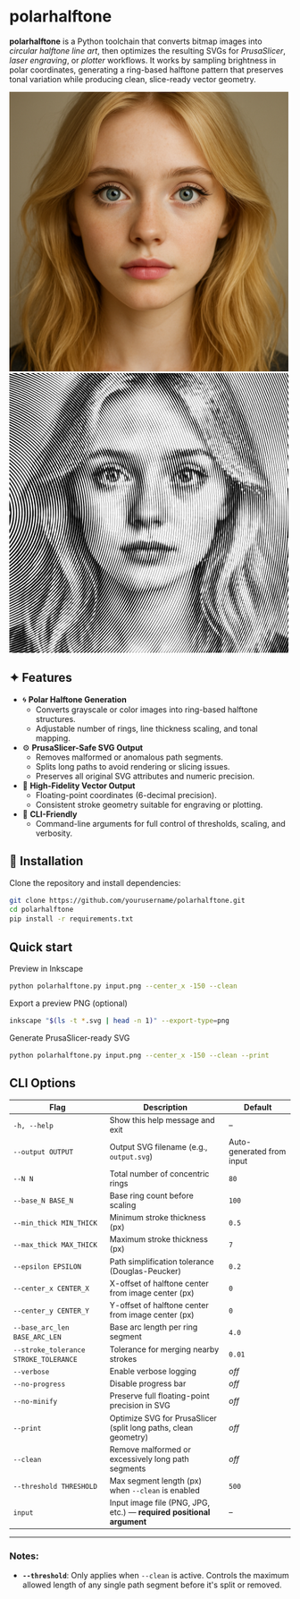 # polarhalftone

**polarhalftone** is a Python toolchain that converts bitmap images into *circular halftone line art*, then optimizes the resulting SVGs for *PrusaSlicer*, *laser engraving*, or *plotter* workflows.
It works by sampling brightness in polar coordinates, generating a ring-based halftone pattern that preserves tonal variation while producing clean, slice-ready vector geometry.

<img src="input.png" alt="Input image" width="500"/> <img src="output.png" alt="Output image" width="500"/>

## ✦ Features
- 🌀 **Polar Halftone Generation**
  - Converts grayscale or color images into ring-based halftone structures.
  - Adjustable number of rings, line thickness scaling, and tonal mapping.
- ⚙️ **PrusaSlicer-Safe SVG Output**
  - Removes malformed or anomalous path segments.
  - Splits long paths to avoid rendering or slicing issues.
  - Preserves all original SVG attributes and numeric precision.
- 🎨 **High-Fidelity Vector Output**
  - Floating-point coordinates (6-decimal precision).
  - Consistent stroke geometry suitable for engraving or plotting.
- 🧩 **CLI-Friendly**
  - Command-line arguments for full control of thresholds, scaling, and verbosity.

## 🔧 Installation
Clone the repository and install dependencies:
```bash
git clone https://github.com/yourusername/polarhalftone.git
cd polarhalftone
pip install -r requirements.txt
```

## Quick start
Preview in Inkscape
```bash
python polarhalftone.py input.png --center_x -150 --clean
```

Export a preview PNG (optional)
```bash
inkscape "$(ls -t *.svg | head -n 1)" --export-type=png
```

Generate PrusaSlicer-ready SVG
```bash
python polarhalftone.py input.png --center_x -150 --clean --print
```

## CLI Options

| Flag | Description | Default |
|------|-------------|---------|
| `-h, --help` | Show this help message and exit | – |
| `--output OUTPUT` | Output SVG filename (e.g., `output.svg`) | Auto-generated from input |
| `--N N` | Total number of concentric rings | `80` |
| `--base_N BASE_N` | Base ring count before scaling | `100` |
| `--min_thick MIN_THICK` | Minimum stroke thickness (px) | `0.5` |
| `--max_thick MAX_THICK` | Maximum stroke thickness (px) | `7` |
| `--epsilon EPSILON` | Path simplification tolerance (Douglas-Peucker) | `0.2` |
| `--center_x CENTER_X` | X-offset of halftone center from image center (px) | `0` |
| `--center_y CENTER_Y` | Y-offset of halftone center from image center (px) | `0` |
| `--base_arc_len BASE_ARC_LEN` | Base arc length per ring segment | `4.0` |
| `--stroke_tolerance STROKE_TOLERANCE` | Tolerance for merging nearby strokes | `0.01` |
| `--verbose` | Enable verbose logging | *off* |
| `--no-progress` | Disable progress bar | *off* |
| `--no-minify` | Preserve full floating-point precision in SVG | *off* |
| `--print` | Optimize SVG for PrusaSlicer (split long paths, clean geometry) | *off* |
| `--clean` | Remove malformed or excessively long path segments | *off* |
| `--threshold THRESHOLD` | Max segment length (px) when `--clean` is enabled | `500` |
| `input` | Input image file (PNG, JPG, etc.) — **required positional argument** | – |

---

### Notes:
- **`--threshold`**: Only applies when `--clean` is active. Controls the maximum allowed length of any single path segment before it's split or removed.
